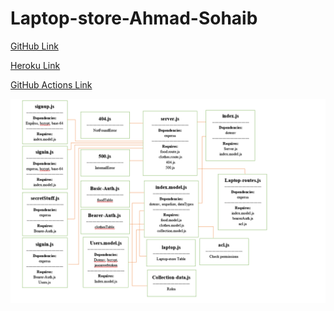 # Laptop-store-Ahmad-Sohaib

[GitHub Link](https://github.com/Ahmad-Tayseer/Laptop-store-Ahmad-Sohaib)

[Heroku Link](https://laptop-store-ahmad-sohaib.herokuapp.com/)

[GitHub Actions Link](https://github.com/Ahmad-Tayseer/Laptop-store-Ahmad-Sohaib/actions)

![](./Screenshot_10.png)
